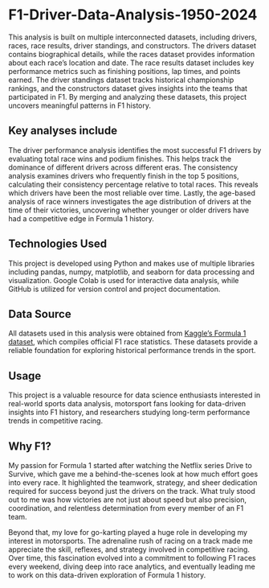 # F1-Driver-Data-Analysis-1950-2024
This analysis is built on multiple interconnected datasets, including drivers, races, race results, driver standings, and constructors. The drivers dataset contains biographical details, while the races dataset provides information about each race’s location and date. The race results dataset includes key performance metrics such as finishing positions, lap times, and points earned. The driver standings dataset tracks historical championship rankings, and the constructors dataset gives insights into the teams that participated in F1. By merging and analyzing these datasets, this project uncovers meaningful patterns in F1 history.

## Key analyses include

The driver performance analysis identifies the most successful F1 drivers by evaluating total race wins and podium finishes. This helps track the dominance of different drivers across different eras. The consistency analysis examines drivers who frequently finish in the top 5 positions, calculating their consistency percentage relative to total races. This reveals which drivers have been the most reliable over time. Lastly, the age-based analysis of race winners investigates the age distribution of drivers at the time of their victories, uncovering whether younger or older drivers have had a competitive edge in Formula 1 history.

## Technologies Used
This project is developed using Python and makes use of multiple libraries including pandas, numpy, matplotlib, and seaborn for data processing and visualization. Google Colab is used for interactive data analysis, while GitHub is utilized for version control and project documentation.

## Data Source
All datasets used in this analysis were obtained from [Kaggle’s Formula 1 dataset](https://www.kaggle.com/datasets/rohanrao/formula-1-world-championship-1950-2020/data), which compiles official F1 race statistics. These datasets provide a reliable foundation for exploring historical performance trends in the sport.

## Usage
This project is a valuable resource for data science enthusiasts interested in real-world sports data analysis, motorsport fans looking for data-driven insights into F1 history, and researchers studying long-term performance trends in competitive racing.

## Why F1? 
My passion for Formula 1 started after watching the Netflix series Drive to Survive, which gave me a behind-the-scenes look at how much effort goes into every race. It highlighted the teamwork, strategy, and sheer dedication required for success beyond just the drivers on the track. What truly stood out to me was how victories are not just about speed but also precision, coordination, and relentless determination from every member of an F1 team.

Beyond that, my love for go-karting played a huge role in developing my interest in motorsports. The adrenaline rush of racing on a track made me appreciate the skill, reflexes, and strategy involved in competitive racing. Over time, this fascination evolved into a commitment to following F1 races every weekend, diving deep into race analytics, and eventually leading me to work on this data-driven exploration of Formula 1 history.
